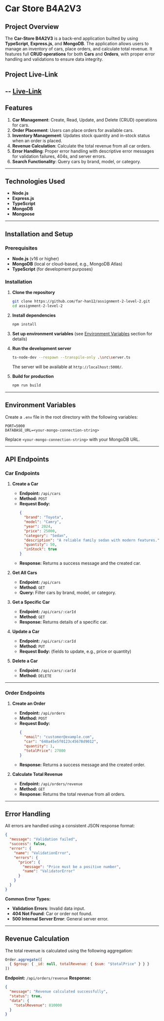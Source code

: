 # Car Store B4A2V3

## **Project Overview**
The **Car-Store B4A2V3** is a  back-end application builted by using **TypeScript**, **Express.js**, and **MongoDB**. The application allows users to manage an inventory of cars, place orders, and calculate total revenue. It features full **CRUD operations** for both **Cars** and **Orders**, with proper error handling and validations to ensure data integrity.


## **Project Live-Link**

--
[Live-Link](https://assignment-2-iota-snowy.vercel.app/)
--

## **Features**
1. **Car Management**: Create, Read, Update, and Delete (CRUD) operations for cars.
2. **Order Placement**: Users can place orders for available cars.
3. **Inventory Management**: Updates stock quantity and in-stock status when an order is placed.
4. **Revenue Calculation**: Calculate the total revenue from all car orders.
5. **Error Handling**: Proper error handling with descriptive error messages for validation failures, 404s, and server errors.
6. **Search Functionality**: Query cars by brand, model, or category.

---

## **Technologies Used**
- **Node.js**
- **Express.js**
- **TypeScript**
- **MongoDB**
- **Mongoose**

---

## **Installation and Setup**

### **Prerequisites**
- **Node.js** (v16 or higher)
- **MongoDB** (local or cloud-based, e.g., MongoDB Atlas)
- **TypeScript** (for development purposes)

### **Installation**

1. **Clone the repository**
   ```bash
   git clone https://github.com/far-han12/assignment-2-level-2.git
   cd assignment-2-level-2
   ```

2. **Install dependencies**
   ```bash
   npm install
   ```

3. **Set up environment variables** (see [Environment Variables](#environment-variables) section for details)

4. **Run the development server**
   ```bash
   ts-node-dev --respawn --transpile-only .\src\server.ts
   ```
   The server will be available at `http://localhost:5000/`.

5. **Build for production**
   ```bash
   npm run build
   ```
   
---

## **Environment Variables**
Create a `.env` file in the root directory with the following variables:

```
PORT=5000
DATABASE_URL=<your-mongo-connection-string>
```

Replace `<your-mongo-connection-string>` with your MongoDB URL.

---

## **API Endpoints**

### **Car Endpoints**

1. **Create a Car**
   - **Endpoint:** `/api/cars`
   - **Method:** `POST`
   - **Request Body:**
     ```json
     {
       "brand": "Toyota",
       "model": "Camry",
       "year": 2024,
       "price": 25000,
       "category": "Sedan",
       "description": "A reliable family sedan with modern features.",
       "quantity": 50,
       "inStock": true
     }
     ```
   - **Response:** Returns a success message and the created car.

2. **Get All Cars**
   - **Endpoint:** `/api/cars`
   - **Method:** `GET`
   - **Query:** Filter cars by brand, model, or category.

3. **Get a Specific Car**
   - **Endpoint:** `/api/cars/:carId`
   - **Method:** `GET`
   - **Response:** Returns details of a specific car.

4. **Update a Car**
   - **Endpoint:** `/api/cars/:carId`
   - **Method:** `PUT`
   - **Request Body:** (fields to update, e.g., price or quantity)

5. **Delete a Car**
   - **Endpoint:** `/api/cars/:carId`
   - **Method:** `DELETE`

---

### **Order Endpoints**

1. **Create an Order**
   - **Endpoint:** `/api/orders`
   - **Method:** `POST`
   - **Request Body:**
     ```json
     {
       "email": "customer@example.com",
       "car": "648a45e5f0123c45678d9012",
       "quantity": 1,
       "totalPrice": 27000
     }
     ```
   - **Response:** Returns a success message and the created order.

2. **Calculate Total Revenue**
   - **Endpoint:** `/api/orders/revenue`
   - **Method:** `GET`
   - **Response:** Returns the total revenue from all orders.

---

## **Error Handling**
All errors are handled using a consistent JSON response format:
```json
{
  "message": "Validation failed",
  "success": false,
  "error": {
    "name": "ValidationError",
    "errors": {
      "price": {
        "message": "Price must be a positive number",
        "name": "ValidatorError"
      }
    }
  }
}
```

**Common Error Types:**
- **Validation Errors**: Invalid data input.
- **404 Not Found**: Car or order not found.
- **500 Internal Server Error**: General server error.

---

## **Revenue Calculation**
The total revenue is calculated using the following aggregation:
```javascript
Order.aggregate([
  { $group: { _id: null, totalRevenue: { $sum: "$totalPrice" } } }
])
```
**Endpoint:** `/api/orders/revenue`
**Response:**
```json
{
  "message": "Revenue calculated successfully",
  "status": true,
  "data": {
    "totalRevenue": 810000
  }
}
```


